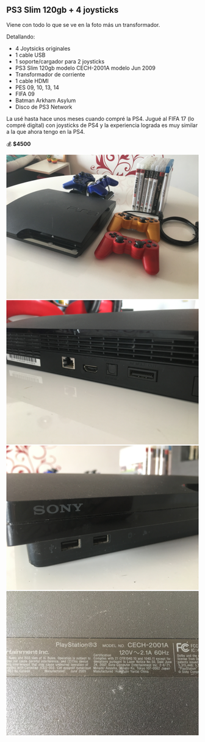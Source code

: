 ## PS3 Slim 120gb + 4 joysticks

Viene con todo lo que se ve en la foto más un transformador.

Detallando:

- 4 Joytsicks originales
- 1 cable USB
- 1 soporte/cargador para 2 joysticks
- PS3 Slim 120gb modelo CECH-2001A modelo Jun 2009
- Transformador de corriente
- 1 cable HDMI
- PES 09, 10, 13, 14
- FIFA 09
- Batman Arkham Asylum
- Disco de PS3 Network

La usé hasta hace unos meses cuando compré la PS4. Jugué al FIFA 17 (lo compré digital) con joysticks de PS4 y la experiencia lograda es muy similar a la que ahora tengo en la PS4.

💰 **$4500**

<img src="1.JPG" />
<img src="2.JPG" />
<img src="3.JPG" />
<img src="4.JPG" />
